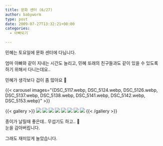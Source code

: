 ```yaml
---
title: 문화 센터 (6/27)
author: babyworm
type: post
date: 2009-07-27T13:32:21+00:00
categories:
  - 아빠되기

---
```

민혜는 토요일에 문화 센터에 다닙니다.&nbsp;

엄마 아빠와 같이 지내는 시간도 늘리고, 민혜 또래의 친구들과도 같이 있을 수 있도록 하기 위해서 다니는데요..

민혜가 생각보다 겁이 좀 많아요 🙂

{{< carousel images="{DSC_5117.webp, DSC_5124.webp, DSC_5126.webp, DSC_5137.webp, DSC_5138.webp, DSC_5141.webp, DSC_5142.webp, DSC_5153.webp}" >}}


{{< gallery >}}
  <img src="DSC_5117.webp" class="grid-w33" />
  <img src="DSC_5124.webp" class="grid-w33" />
  <img src="DSC_5126.webp" class="grid-w33" />
  <img src="DSC_5137.webp" class="grid-w33" />
  <img src="DSC_5138.webp" class="grid-w33" />
  <img src="DSC_5141.webp" class="grid-w33" />
  <img src="DSC_5142.webp" class="grid-w33" />
  <img src="DSC_5153.webp" class="grid-w33" />
{{< /gallery >}}


종이가 날릴때 좋은데.. 무섭기도 하고.. 🙂
<br>
눈을 감아버립니다.

그래도 재미있게 놀았습니다.
